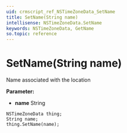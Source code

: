 ```yaml
---
uid: crmscript_ref_NSTimeZoneData_SetName
title: SetName(String name)
intellisense: NSTimeZoneData.SetName
keywords: NSTimeZoneData, GetName
so.topic: reference
---
```


# SetName(String name)

Name associated with the location

**Parameter:** 
* **name** String

```crmscript
NSTimeZoneData thing;
String name;
thing.SetName(name);
```

